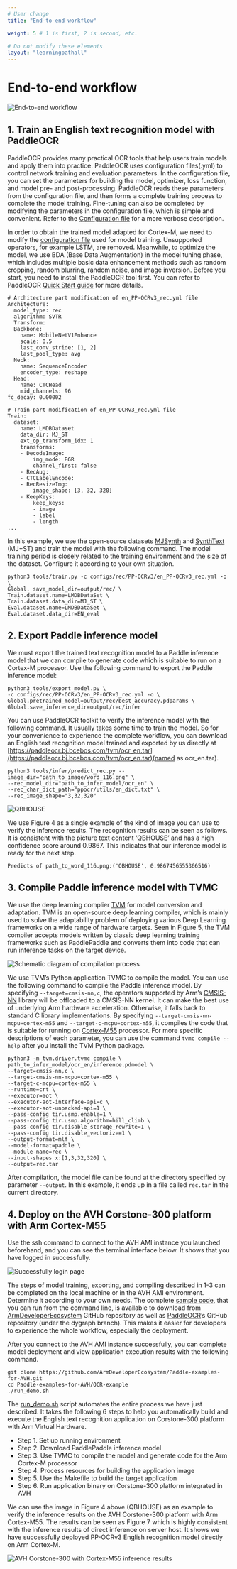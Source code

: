 ```yaml
---
# User change
title: "End-to-end workflow"

weight: 5 # 1 is first, 2 is second, etc.

# Do not modify these elements
layout: "learningpathall"
---
```


# End-to-end workflow

![End-to-end workflow](./Figure3.png#center "Figure 3. End-to-end workflow")

## 1. Train an English text recognition model with PaddleOCR
PaddleOCR provides many practical OCR tools that help users train models and apply them into practice. PaddleOCR uses configuration files(.yml) to control network training and evaluation parameters. In the configuration file, you can set the parameters for building the model, optimizer, loss function, and model pre- and post-processing. PaddleOCR reads these parameters from the configuration file, and then forms a complete training process to complete the model training. Fine-tuning can also be completed by modifying the parameters in the configuration file, which is simple and convenient. Refer to the [Configuration file](https://github.com/PaddlePaddle/PaddleOCR/blob/release/2.5/doc/doc_en/config_en.md) for a more verbose description. 

In order to obtain the trained model adapted for Cortex-M, we need to modify the [configuration file](https://github.com/PaddlePaddle/PaddleOCR/blob/dygraph/configs/rec/PP-OCRv3/en_PP-OCRv3_rec.yml) used for model training. Unsupported operators, for example LSTM, are removed. Meanwhile, to optimize the model, we use BDA (Base Data Augmentation) in the model tuning phase, which includes multiple basic data enhancement methods such as random cropping, random blurring, random noise, and image inversion. Before you start, you need to install the PaddleOCR tool first. You can refer to PaddleOCR [Quick Start guide](https://github.com/PaddlePaddle/PaddleOCR/blob/release/2.5/doc/doc_en/quickstart_en.md) for more details.

```console
# Architecture part modification of en_PP-OCRv3_rec.yml file
Architecture:
  model_type: rec
  algorithm: SVTR
  Transform:
  Backbone:
    name: MobileNetV1Enhance
    scale: 0.5
    last_conv_stride: [1, 2]
    last_pool_type: avg
  Neck:
    name: SequenceEncoder
    encoder_type: reshape
  Head:
    name: CTCHead
    mid_channels: 96
fc_decay: 0.00002
```

```console
# Train part modification of en_PP-OCRv3_rec.yml file
Train:
  dataset:
    name: LMDBDataset
    data_dir: MJ_ST
    ext_op_transform_idx: 1
    transforms:
    - DecodeImage:
        img_mode: BGR
        channel_first: false
    - RecAug:
    - CTCLabelEncode:
    - RecResizeImg:
        image_shape: [3, 32, 320]
    - KeepKeys:
        keep_keys:
        - image
        - label
        - length
...
```
In this example, we use the open-source datasets [MJSynth](http://www.robots.ox.ac.uk/~vgg/data/text/) and [SynthText](http://www.robots.ox.ac.uk/~vgg/data/scenetext/) (MJ+ST) and train the model with the following command. The model training period is closely related to the training environment and the size of the dataset. Configure it according to your own situation.

```console
python3 tools/train.py -c configs/rec/PP-OCRv3/en_PP-OCRv3_rec.yml -o \ 
Global. save_model_dir=output/rec/ \
Train.dataset.name=LMDBDataSet \
Train.dataset.data_dir=MJ_ST \
Eval.dataset.name=LMDBDataSet \
Eval.dataset.data_dir=EN_eval
```

## 2. Export Paddle inference model
We must export the trained text recognition model to a Paddle inference model that we can compile to generate code which is suitable to run on a Cortex-M processor. Use the following command to export the Paddle inference model:

```console
python3 tools/export_model.py \
-c configs/rec/PP-OCRv3/en_PP-OCRv3_rec.yml -o \ 
Global.pretrained_model=output/rec/best_accuracy.pdparams \
Global.save_inference_dir=output/rec/infer
```
You can use PaddleOCR toolkit to verify the inference model with the following command. It usually takes some time to train the model. So for your convenience to experience the complete workflow, you can download an English text recognition model trained and exported by us directly at [https://paddleocr.bj.bcebos.com/tvm/ocr_en.tar](https://paddleocr.bj.bcebos.com/tvm/ocr_en.tar)(named as ocr_en.tar).

```console
python3 tools/infer/predict_rec.py --image_dir="path_to_image/word_116.png" \
--rec_model_dir="path_to_infer_model/ocr_en" \ 
--rec_char_dict_path="ppocr/utils/en_dict.txt" \
--rec_image_shape="3,32,320"
```

![QBHOUSE](./Figure4.png#center "Figure 4. word_116.png (Image source: https://iapr.org/archives/icdar2015/index.html)")

We use Figure 4 as a single example of the kind of image you can use to verify the inference results. The recognition results can be seen as follows. It is consistent with the picture text content ‘QBHOUSE’ and has a high confidence score around 0.9867. This indicates that our inference model is ready for the next step.

```console
Predicts of path_to_word_116.png:('QBHOUSE', 0.9867456555366516)
```

## 3. Compile Paddle inference model with TVMC
We use the deep learning complier [TVM](https://tvm.apache.org/) for model conversion and adaptation. TVM is an open-source deep learning compiler, which is mainly used to solve the adaptability problem of deploying various Deep Learning frameworks on a wide range of hardware targets. Seen in Figure 5, the TVM compiler accepts models written by classic deep learning training frameworks such as PaddlePaddle and converts them into code that can run inference tasks on the target device.

![Schematic diagram of compilation process](./Figure5.png#center "Figure 5. Schematic diagram of compilation process")

We use TVM’s Python application TVMC to compile the model. You can use the following command to compile the Paddle inference model. By specifying `--target=cmsis-nn,c`, the operators supported by Arm’s [CMSIS-NN](https://github.com/ARM-software/CMSIS_5/tree/develop/CMSIS/NN) library will be offloaded to a CMSIS-NN kernel. It can make the best use of underlying Arm hardware acceleration. Otherwise, it falls back to standard C library implementations. By specifying `--target-cmsis-nn-mcpu=cortex-m55` and `--target-c-mcpu=cortex-m55`, it compiles the code that is suitable for running on [Cortex-M55](https://www.arm.com/products/silicon-ip-cpu/cortex-m/cortex-m55) processor. For more specific descriptions of each parameter, you can use the command `tvmc compile --help` after you install the TVM Python package.

```console
python3 -m tvm.driver.tvmc compile \
path_to_infer_model/ocr_en/inference.pdmodel \
--target=cmsis-nn,c \
--target-cmsis-nn-mcpu=cortex-m55 \
--target-c-mcpu=cortex-m55 \
--runtime=crt \
--executor=aot \
--executor-aot-interface-api=c \
--executor-aot-unpacked-api=1 \
--pass-config tir.usmp.enable=1 \
--pass-config tir.usmp.algorithm=hill_climb \
--pass-config tir.disable_storage_rewrite=1 \
--pass-config tir.disable_vectorize=1 \
--output-format=mlf \
--model-format=paddle \
--module-name=rec \
--input-shapes x:[1,3,32,320] \
--output=rec.tar
```

After compilation, the model file can be found at the directory specified by parameter `--output`. In this example, it ends up in a file called `rec.tar` in the current directory. 

## 4. Deploy on the AVH Corstone-300 platform with Arm Cortex-M55
Use the ssh command to connect to the AVH AMI instance you launched beforehand, and you can see the terminal interface below. It shows that you have logged in successfully.

![Successfully login page](./Figure6.png#center "Figure 6. Successfully login page")

The steps of model training, exporting, and compiling described in 1-3 can be completed on the local machine or in the AVH AMI environment. Determine it according to your own needs. The complete [sample code](https://github.com/ArmDeveloperEcosystem/Paddle-examples-for-AVH/tree/main/OCR-example), that you can run from the command line, is available to download from [ArmDeveloperEcosystem](https://github.com/ArmDeveloperEcosystem/Paddle-examples-for-AVH) GitHub repository as well as [PaddleOCR](https://github.com/PaddlePaddle/PaddleOCR/tree/dygraph/deploy/avh)’s GitHub repository (under the dygraph branch). This makes it easier for developers to experience the whole workflow, especially the deployment.

After you connect to the AVH AMI instance successfully, you can complete model deployment and view application execution results with the following command.

```console
git clone https://github.com/ArmDeveloperEcosystem/Paddle-examples-for-AVH.git
cd Paddle-examples-for-AVH/OCR-example
./run_demo.sh
```
The [run_demo.sh](https://github.com/ArmDeveloperEcosystem/Paddle-examples-for-AVH/blob/main/OCR-example/run_demo.sh) script automates the entire process we have just described. It takes the following 6 steps to help you automatically build and execute the English text recognition application on Corstone-300 platform with Arm Virtual Hardware.

- Step 1. Set up running environment
- Step 2. Download PaddlePaddle inference model
- Step 3. Use TVMC to compile the model and generate code for the Arm Cortex-M processor
- Step 4. Process resources for building the application image
- Step 5. Use the Makefile to build the target application
- Step 6. Run application binary on Corstone-300 platform integrated in AVH

We can use the image in Figure 4 above (QBHOUSE) as an example to verify the inference results on the AVH Corstone-300 platform with Arm Cortex-M55. The results can be seen as Figure 7 which is highly consistent with the inference results of direct inference on server host. It shows we have successfully deployed PP-OCRv3 English recognition model directly on Arm Cortex-M.

![AVH Corstone-300 with Cortex-M55 inference results](./Figure7.png#center "Figure 7. AVH Corstone-300 with Cortex-M55 inference results")